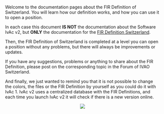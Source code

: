 Welcome to the documentation pages about the FIR Definition of Switzerland.
You will learn how our definition works, and how you can use it to open a position. 

In each case this document <b>IS NOT</b> the documentation about the Software IvAc v2, but <b>ONLY</b> the documentation for the <u>FIR Definition Switzerland</u>.

Then, the FIR Definition of Switzerland is completed at a level you can open a position without any problems, but there will always be improvements or updates. 

If you have any suggestions, problems or anything to share about the FIR Definition, please post on the corresponding topic in the Forum of IVAO Switzerland.

And finally, we just wanted to remind you that it is not possible to change the colors, the files or the FIR Definition by yourself as you could do it with IvAc 1. IvAc v2 uses a centralized database with the FIR Definitions, and each time you launch IvAc v2 it will check if there is a new version online.

<p align="center">
  <img src="lszh.jpg">
</p>